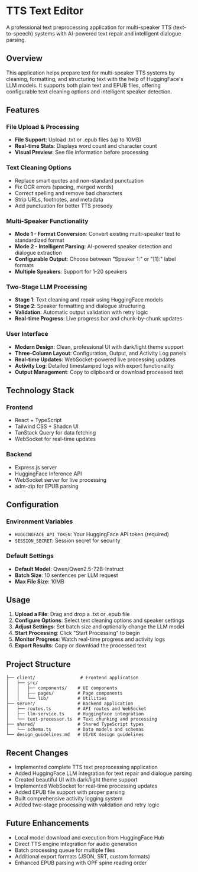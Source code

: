 # TTS Text Editor

A professional text preprocessing application for multi-speaker TTS (text-to-speech) systems with AI-powered text repair and intelligent dialogue parsing.

## Overview

This application helps prepare text for multi-speaker TTS systems by cleaning, formatting, and structuring text with the help of HuggingFace's LLM models. It supports both plain text and EPUB files, offering configurable text cleaning options and intelligent speaker detection.

## Features

### File Upload & Processing
- **File Support**: Upload .txt or .epub files (up to 10MB)
- **Real-time Stats**: Displays word count and character count
- **Visual Preview**: See file information before processing

### Text Cleaning Options
- Replace smart quotes and non-standard punctuation
- Fix OCR errors (spacing, merged words)
- Correct spelling and remove bad characters
- Strip URLs, footnotes, and metadata
- Add punctuation for better TTS prosody

### Multi-Speaker Functionality
- **Mode 1 - Format Conversion**: Convert existing multi-speaker text to standardized format
- **Mode 2 - Intelligent Parsing**: AI-powered speaker detection and dialogue extraction
- **Configurable Output**: Choose between "Speaker 1:" or "[1]:" label formats
- **Multiple Speakers**: Support for 1-20 speakers

### Two-Stage LLM Processing
- **Stage 1**: Text cleaning and repair using HuggingFace models
- **Stage 2**: Speaker formatting and dialogue structuring
- **Validation**: Automatic output validation with retry logic
- **Real-time Progress**: Live progress bar and chunk-by-chunk updates

### User Interface
- **Modern Design**: Clean, professional UI with dark/light theme support
- **Three-Column Layout**: Configuration, Output, and Activity Log panels
- **Real-time Updates**: WebSocket-powered live processing updates
- **Activity Log**: Detailed timestamped logs with export functionality
- **Output Management**: Copy to clipboard or download processed text

## Technology Stack

### Frontend
- React + TypeScript
- Tailwind CSS + Shadcn UI
- TanStack Query for data fetching
- WebSocket for real-time updates

### Backend
- Express.js server
- HuggingFace Inference API
- WebSocket server for live processing
- adm-zip for EPUB parsing

## Configuration

### Environment Variables
- `HUGGINGFACE_API_TOKEN`: Your HuggingFace API token (required)
- `SESSION_SECRET`: Session secret for security

### Default Settings
- **Default Model**: Qwen/Qwen2.5-72B-Instruct
- **Batch Size**: 10 sentences per LLM request
- **Max File Size**: 10MB

## Usage

1. **Upload a File**: Drag and drop a .txt or .epub file
2. **Configure Options**: Select text cleaning options and speaker settings
3. **Adjust Settings**: Set batch size and optionally change the LLM model
4. **Start Processing**: Click "Start Processing" to begin
5. **Monitor Progress**: Watch real-time progress and activity logs
6. **Export Results**: Copy or download the processed text

## Project Structure

```
├── client/                 # Frontend application
│   ├── src/
│   │   ├── components/    # UI components
│   │   ├── pages/         # Page components
│   │   └── lib/           # Utilities
├── server/                # Backend application
│   ├── routes.ts          # API routes and WebSocket
│   ├── llm-service.ts     # HuggingFace integration
│   └── text-processor.ts  # Text chunking and processing
├── shared/                # Shared TypeScript types
│   └── schema.ts          # Data models and schemas
└── design_guidelines.md   # UI/UX design guidelines
```

## Recent Changes

- Implemented complete TTS text preprocessing application
- Added HuggingFace LLM integration for text repair and dialogue parsing
- Created beautiful UI with dark/light theme support
- Implemented WebSocket for real-time processing updates
- Added EPUB file support with proper parsing
- Built comprehensive activity logging system
- Added two-stage processing with validation and retry logic

## Future Enhancements

- Local model download and execution from HuggingFace Hub
- Direct TTS engine integration for audio generation
- Batch processing queue for multiple files
- Additional export formats (JSON, SRT, custom formats)
- Enhanced EPUB parsing with OPF spine reading order
